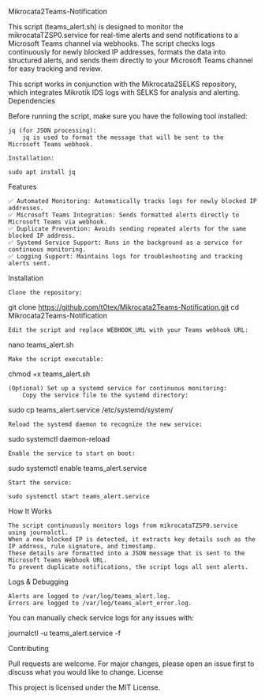 Mikrocata2Teams-Notification

This script (teams_alert.sh) is designed to monitor the mikrocataTZSP0.service for real-time alerts and send notifications to a Microsoft Teams channel via webhooks. The script checks logs continuously for newly blocked IP addresses, formats the data into structured alerts, and sends them directly to your Microsoft Teams channel for easy tracking and review.

This script works in conjunction with the Mikrocata2SELKS repository, which integrates Mikrotik IDS logs with SELKS for analysis and alerting.
Dependencies

Before running the script, make sure you have the following tool installed:

    jq (for JSON processing):
        jq is used to format the message that will be sent to the Microsoft Teams webhook.

    Installation:

    sudo apt install jq

Features

    ✅ Automated Monitoring: Automatically tracks logs for newly blocked IP addresses.
    ✅ Microsoft Teams Integration: Sends formatted alerts directly to Microsoft Teams via webhook.
    ✅ Duplicate Prevention: Avoids sending repeated alerts for the same blocked IP address.
    ✅ Systemd Service Support: Runs in the background as a service for continuous monitoring.
    ✅ Logging Support: Maintains logs for troubleshooting and tracking alerts sent.

Installation

    Clone the repository:

git clone https://github.com/t0tex/Mikrocata2Teams-Notification.git
cd Mikrocata2Teams-Notification

    Edit the script and replace WEBHOOK_URL with your Teams webhook URL:

nano teams_alert.sh

    Make the script executable:

chmod +x teams_alert.sh

    (Optional) Set up a systemd service for continuous monitoring:
        Copy the service file to the systemd directory:

sudo cp teams_alert.service /etc/systemd/system/

    Reload the systemd daemon to recognize the new service:

sudo systemctl daemon-reload

    Enable the service to start on boot:

sudo systemctl enable teams_alert.service

    Start the service:

    sudo systemctl start teams_alert.service

How It Works

    The script continuously monitors logs from mikrocataTZSP0.service using journalctl.
    When a new blocked IP is detected, it extracts key details such as the IP address, rule signature, and timestamp.
    These details are formatted into a JSON message that is sent to the Microsoft Teams Webhook URL.
    To prevent duplicate notifications, the script logs all sent alerts.

Logs & Debugging

    Alerts are logged to /var/log/teams_alert.log.
    Errors are logged to /var/log/teams_alert_error.log.

You can manually check service logs for any issues with:

journalctl -u teams_alert.service -f

Contributing

Pull requests are welcome. For major changes, please open an issue first to discuss what you would like to change.
License

This project is licensed under the MIT License.
